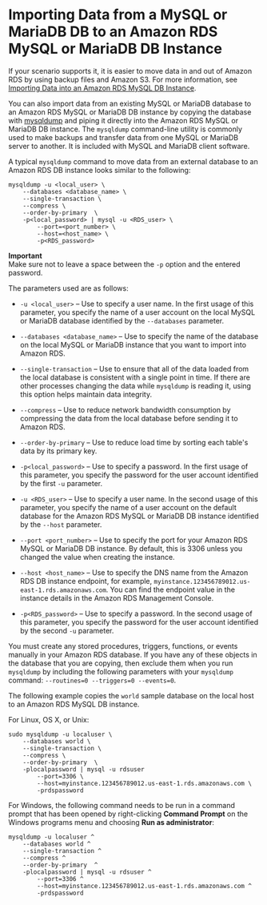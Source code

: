 # Importing Data from a MySQL or MariaDB DB to an Amazon RDS MySQL or MariaDB DB Instance<a name="MySQL.Procedural.Importing.SmallExisting"></a>

If your scenario supports it, it is easier to move data in and out of Amazon RDS by using backup files and Amazon S3\. For more information, see [Importing Data into an Amazon RDS MySQL DB Instance](MySQL.Procedural.Importing.md)\. 

You can also import data from an existing MySQL or MariaDB database to an Amazon RDS MySQL or MariaDB DB instance by copying the database with [mysqldump](http://dev.mysql.com/doc/refman/5.6/en/mysqldump.html) and piping it directly into the Amazon RDS MySQL or MariaDB DB instance\. The `mysqldump` command\-line utility is commonly used to make backups and transfer data from one MySQL or MariaDB server to another\. It is included with MySQL and MariaDB client software\.

A typical `mysqldump` command to move data from an external database to an Amazon RDS DB instance looks similar to the following:

```
mysqldump -u <local_user> \
    --databases <database_name> \
    --single-transaction \
    --compress \
    --order-by-primary  \
    -p<local_password> | mysql -u <RDS_user> \
        --port=<port_number> \
        --host=<host_name> \
        -p<RDS_password>
```

**Important**  
Make sure not to leave a space between the `-p` option and the entered password\.

The parameters used are as follows:

+ `-u <local_user>` – Use to specify a user name\. In the first usage of this parameter, you specify the name of a user account on the local MySQL or MariaDB database identified by the `--databases` parameter\.

+ `--databases <database_name>` – Use to specify the name of the database on the local MySQL or MariaDB instance that you want to import into Amazon RDS\.

+ `--single-transaction` – Use to ensure that all of the data loaded from the local database is consistent with a single point in time\. If there are other processes changing the data while `mysqldump` is reading it, using this option helps maintain data integrity\. 

+ `--compress` – Use to reduce network bandwidth consumption by compressing the data from the local database before sending it to Amazon RDS\.

+ `--order-by-primary` – Use to reduce load time by sorting each table's data by its primary key\.

+ `-p<local_password>` – Use to specify a password\. In the first usage of this parameter, you specify the password for the user account identified by the first `-u` parameter\.

+ `-u <RDS_user>` – Use to specify a user name\. In the second usage of this parameter, you specify the name of a user account on the default database for the Amazon RDS MySQL or MariaDB DB instance identified by the `--host` parameter\.

+ `--port <port_number>` – Use to specify the port for your Amazon RDS MySQL or MariaDB DB instance\. By default, this is 3306 unless you changed the value when creating the instance\.

+ `--host <host_name>` – Use to specify the DNS name from the Amazon RDS DB instance endpoint, for example, `myinstance.123456789012.us-east-1.rds.amazonaws.com`\. You can find the endpoint value in the instance details in the Amazon RDS Management Console\.

+ `-p<RDS_password>` – Use to specify a password\. In the second usage of this parameter, you specify the password for the user account identified by the second `-u` parameter\.

You must create any stored procedures, triggers, functions, or events manually in your Amazon RDS database\. If you have any of these objects in the database that you are copying, then exclude them when you run `mysqldump` by including the following parameters with your `mysqldump` command: `--routines=0 --triggers=0 --events=0`\.

The following example copies the `world` sample database on the local host to an Amazon RDS MySQL DB instance\.

For Linux, OS X, or Unix:

```
sudo mysqldump -u localuser \
    --databases world \
    --single-transaction \
    --compress \
    --order-by-primary  \
    -plocalpassword | mysql -u rdsuser
        --port=3306 \
        --host=myinstance.123456789012.us-east-1.rds.amazonaws.com \
        -prdspassword
```

For Windows, the following command needs to be run in a command prompt that has been opened by right\-clicking **Command Prompt** on the Windows programs menu and choosing **Run as administrator**:

```
mysqldump -u localuser ^
    --databases world ^
    --single-transaction ^
    --compress ^
    --order-by-primary  ^
    -plocalpassword | mysql -u rdsuser ^
        --port=3306 ^
        --host=myinstance.123456789012.us-east-1.rds.amazonaws.com ^
        -prdspassword
```